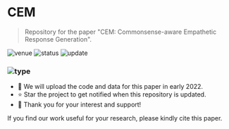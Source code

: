 # CEM
> Repository for the paper "CEM: Commonsense-aware Empathetic Response Generation".

<img src="https://img.shields.io/badge/Venue-AAAI--22-278ea5" alt="venue"/> <img src="https://img.shields.io/badge/Status-Accepted-success" alt="status"/> <img src="https://img.shields.io/badge/Last%20Updated-2021--12--06-2D333B" alt="update"/>

### <img src="https://img.shields.io/badge/Announcements-News-FFD700" alt="type"/>

- :construction: We will upload the code and data for this paper in early 2022. 
- :star: Star the project to get notified when this repository is updated.
- :tada: Thank you for your interest and support! 

If you find our work useful for your research, please kindly cite this paper.

